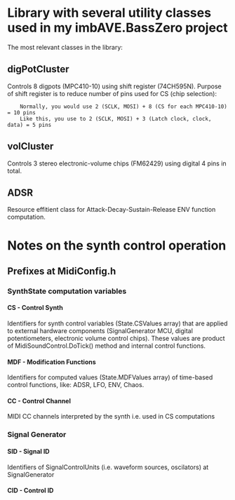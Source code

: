 # Library with several utility classes used in my imbAVE.BassZero project

The most relevant classes in the library:

## digPotCluster
Controls 8 digpots (MPC410-10) using shift register (74CH595N). 
Purpose of shift register is to reduce number of pins used for CS (chip selection):

		Normally, you would use 2 (SCLK, MOSI) + 8 (CS for each MPC410-10) = 10 pins
		Like this, you use to 2 (SCLK, MOSI) + 3 (Latch clock, clock, data) = 5 pins


## volCluster
Controls 3 stereo electronic-volume chips (FM62429) using digital 4 pins in total.

## ADSR
Resource effitient class for Attack-Decay-Sustain-Release ENV function computation.


# Notes on the synth control operation

## Prefixes at **MidiConfig.h** 

### SynthState computation variables 

#### CS - Control Synth
Identifiers for synth control variables (State.CSValues array) that are applied to external hardware components (SignalGenerator MCU, digital potentiometers, electronic volume control chips). These values are product of MidiSoundControl.DoTick() method and internal control functions.


#### MDF - Modification Functions
Identifiers for computed values (State.MDFValues array) of time-based control functions, like: ADSR, LFO, ENV, Chaos. 
	
#### CC - Control Channel
MIDI CC channels interpreted by the synth i.e. used in CS computations

### Signal Generator 

#### SID - Signal ID
Identifiers of SignalControlUnits (i.e. waveform sources, oscilators) at SignalGenerator

#### CID - Control ID





